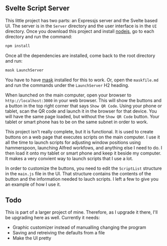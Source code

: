 ## Svelte Script Server

This little project has two parts: an Expressjs server and the Svelte based 
UI. The server is in the `Server` directory and the user interface is in the 
`UI` directory. Once you download this project and install [nodejs](https://nodejs.org/en/), go to each directory and 
run the command:

```sh
npm install
```

Once all the dependencies are installed, come back to the root directory and 
run:

```sh
mask LaunchServer
```

You have to have [mask](https://github.com/jakedeichert/mask) installed for this to work. Or, open the `maskfile.md` 
and run the commands under the `LaunchServer` H2 heading.

When launched on the main computer, open your browser to `http://localhost:3000` in 
your web browser. This will show the buttons and a button in the top right 
corner that says `Show QR Code`. Using your phone or tablet, scan the QR code 
and launch it in the browser for that device. You will have the same page loaded, 
but without the `Show QR Code` button. Your tablet or smart phone has to be 
on the same subnet in order to work.

This project isn't really complete, but it is functional. It is used to 
create buttons on a web page that executes scripts on the main computer. I 
use it all the time to launch scripts for adjusting window positions using 
hammerspoon, launching Alfred workfows, and anything else I need to do. I 
then load it onto my tablet or smart phone and keep it beside my computer. 
It makes a very convient way to launch scripts that I use a lot.

In order to customize the buttons, you need to edit the `ScriptList` structure 
in the `main.js` file in the UI. That structure contains the contents of the 
button and the information needed to lauch scripts. I left a few to give you 
an example of how I use it.

## Todo

This is part of a larger project of mine. Therefore, as I upgrade it there, 
I'll be upgrading here as well. Currently it needs:

- Graphic customizer instead of manualling changing the program
- Saving and retreiving the defaults from a file
- Make the UI pretty
